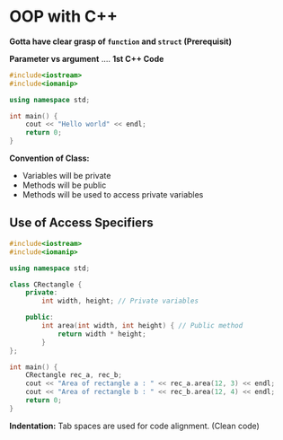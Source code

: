 # OOP with C++
**Gotta have clear grasp of `function` and `struct` (Prerequisit)**

**Parameter vs argument**
....
**1st C++ Code**

```cpp
#include<iostream>
#include<iomanip>

using namespace std;

int main() {
    cout << "Hello world" << endl;
    return 0;
}
```

**Convention of Class:**

* Variables will be private
* Methods will be public
* Methods will be used to access private variables

## Use of Access Specifiers

```cpp
#include<iostream>
#include<iomanip>

using namespace std;

class CRectangle {
    private:
        int width, height; // Private variables

    public:
        int area(int width, int height) { // Public method
            return width * height;
        }
};

int main() {
    CRectangle rec_a, rec_b;
    cout << "Area of rectangle a : " << rec_a.area(12, 3) << endl;
    cout << "Area of rectangle b : " << rec_b.area(12, 4) << endl;
    return 0;
}
```

**Indentation:**
Tab spaces are used for code alignment. (Clean code)
